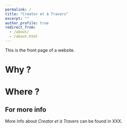 ```yaml
---
permalink: /
title: "Creator et à Travers"
excerpt: ""
author_profile: true
redirect_from: 
  - /about/
  - /about.html
---
```


This is the front page of a website. 

Why ?
======

Where ?
======

For more info
------
More info about *Creator et à Travers* can be found in XXX.
